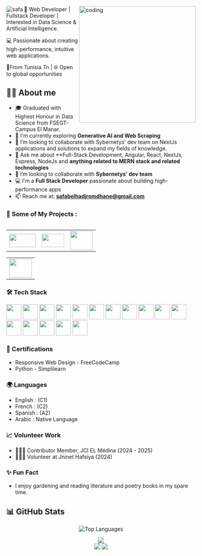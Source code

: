<p>








    
<a >
<img src="https://readme-typing-svg.herokuapp.com/?font=Caveat&size=36&color=986960&center=true&vCenter=true&lines=Hi+%2C+I%27m+Safa+Belhadj+Romdhane;💻+I%27m+a+Full+stack+developer;" align="left" alt="safa" />
</a>
     
    
    
    





<a> 
<img align="right" alt="coding" width="310" src="https://media.tenor.com/IF2JdxzmyN4AAAAj/coding-girl.gif">
</a>
</p>
















































  

🚀 Web Developer | Fullstack Developer | Interested in Data Science & Artificial Intelligence.

💻 Passionate about creating high-performance, intuitive web applications.

📍From  Tunisia Tn | 🌐 Open to global opportunities 



  
  
  👧🏽 About me
----------------------------------------------------------------------------------------
  
  - 🎓 Graduated with Highest Honour in Data Science from FSEGT- Campus El Manar.
  - 🌱 I'm currently exploring **Generative AI and Web Scraping**
  -  👯 I’m looking to collaborate with Sybernetys' dev team on NextJs applications and solutions to expand my fields of knowledge.
  - 💬 Ask me about **Full-Stack Development, Angular, React, NextJs, Express, NodeJs and **anything related to MERN stack and related technologies**
  - 👯 I’m looking to collaborate with **Sybernetys' dev team**
  - 💻 I'm a **Full Stack Developer** passionate about building high-performance apps
  - 📫 Reach me at: **safabelhadjromdhane@gmail.com**






  ### 🚀 Some of My Projects :




 <table style="width:100%" align="left">
  
  <tr>
     
   <td colspan="6" align="left"> 
    <a href="https://https://www.ikonoklass.fr/" onclick="window.open(this.href, '_blank'); return false;">
       <img src="https://www.ikonoklass.fr/assets/icons/logo1.webp" width="70"  height="35"/>
    </a>
        
  </td>

 <td colspan="6" align="left">
  
  <a href="https://facilitys-international.fr/" onclick="window.open(this.href, '_blank'); return false;">
          
  <img src="https://facilitys-international.fr/assets/icons/logo-facilitys.webp" width="60"  height="35"/>
         
 </a>
 
 </td>

  
  
  <td colspan="6" align="left"> 
  
   <a href="https://www.architectis.fr/" onclick="window.open(this.href, '_blank'); return false;">
           
   <img src="https://www.architectis.fr/assets/icons/logo-architectis.webp" width="60"  height="50"/>
    
       
   </a>
  </td>




  </tr> 
 
  </table>






<p align=center>
 <table style="width:100% align="right">
  <tr colspan="6" align="right">
   <td>
    
 <a href="https://www.linkea-consulting.fr/" onclick="window.open(this.href, '_blank'); return false;">
           
   <img src="https://www.linkea-consulting.fr/assets/icons/logo.webp" width="60"  height="50"/>
   </td>
  </tr>
   
 </table>
</p>


  

 ### 🛠️ Tech Stack

 <p align="left">


 
 
  <img src="https://cdn.jsdelivr.net/gh/devicons/devicon/icons/angular/angular-original.svg" width="40" />
  <img src="https://cdn.jsdelivr.net/gh/devicons/devicon/icons/nextjs/nextjs-original.svg" width="40"/>
  
  <img src="https://cdn.jsdelivr.net/gh/devicons/devicon/icons/react/react-original.svg" width="40"/>
  <img src="https://cdn.jsdelivr.net/gh/devicons/devicon/icons/nodejs/nodejs-original.svg" width="40"/>
  
  <img src="https://cdn.jsdelivr.net/gh/devicons/devicon/icons/javascript/javascript-original.svg" width="40"/>
  <img src="https://cdn.jsdelivr.net/gh/devicons/devicon/icons/typescript/typescript-original.svg" width="40"/>
  
  <img src="https://cdn.jsdelivr.net/gh/devicons/devicon/icons/tailwindcss/tailwindcss-original.svg" width="40" />
  <img src="https://cdn.jsdelivr.net/gh/devicons/devicon/icons/bootstrap/bootstrap-original.svg" width="40" />
  
  <img src="https://cdn.jsdelivr.net/gh/devicons/devicon/icons/figma/figma-original.svg" width="40"/>
  <img src="https://cdn.jsdelivr.net/gh/devicons/devicon/icons/postman/postman-original.svg" width="40"/>
  
  <img src="https://cdn.jsdelivr.net/gh/devicons/devicon/icons/mongodb/mongodb-original.svg" width="40"/>
  <img src="https://cdn.jsdelivr.net/gh/devicons/devicon/icons/mysql/mysql-original.svg" width="40" />
  
  <img src="https://cdn.jsdelivr.net/gh/devicons/devicon/icons/postgresql/postgresql-original.svg" width="40" />
  <img src="https://cdn.jsdelivr.net/gh/devicons/devicon/icons/express/express-original.svg" width="40"/>
  
  <img src="https://cdn.jsdelivr.net/gh/devicons/devicon/icons/html5/html5-original.svg" width="40"/>
  <img src="https://cdn.jsdelivr.net/gh/devicons/devicon/icons/css3/css3-original.svg" width="40"/>
  <!-- Add more icons as needed -->




  
</p>

 <p align="center">

  
   ### 📜 Certifications

  
   - Responsive Web Design - FreeCodeCamp
   - Python - Simplilearn




   ### 🌍 Languages

   -  English  : (C1)
   -  French  : (C2)
   -  Spanish : (A2)
   -  Arabic  : Native Language

    
  
   ### 📈 Volunteer Work


   - 🙋🏽‍♀️ Contributor Member, JCI EL Médina (2024 - 2025)
   - 🙋🏽‍♀️ Volunteer at Jninet Hafsiya (2024)



  
   ### ✨ Fun Fact

 
  -  I enjoy gardening and reading literature and poetry books in my spare time.

</p>





   ## 📊 GitHub Stats

 
  <div class="flex flex-cols-6" align="center">
 



 ![Top Languages](https://github-readme-stats.vercel.app/api/top-langs/?username=safabelhadjromdhane&layout=compact&theme=radical)  
<!-- Contribution chart (radar-style) -->
 <img  src="https://github-readme-stats.vercel.app/api?username=safabelhadjromdhane&show_icons=true&hide=prs,issues,contribs&theme=tokyonight" />

  


 </div>





 <div class="flex flex-cols-6" align="center">



 <!-- Stats card -->
  <img  src="https://github-readme-stats.vercel.app/api?username=safabelhadjromdhane&show_icons=true&theme=radical&hide_title=true" />
   <!-- GitHub Activity Graph -->
  <img src="https://github-profile-summary-cards.vercel.app/api/cards/profile-details?username=safabelhadjromdhane&theme=tokyonight" />


  
  </div>


